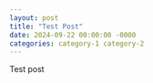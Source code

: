```yaml
---
layout: post
title: "Test Post"
date: 2024-09-22 00:00:00 -0000
categories: category-1 category-2
---
```


Test post